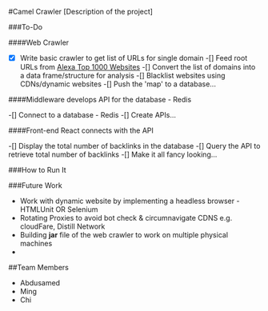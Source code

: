 #Camel Crawler
[Description of the project]

###To-Do

####Web Crawler

-[x] Write basic crawler to get list of URLs for single domain
-[] Feed root URLs from [Alexa Top 1000 Websites](https://www.alexa.com/topsites)
-[] Convert the list of domains into a data frame/structure for analysis
-[] Blacklist websites using CDNs/dynamic websites
-[] Push the 'map' to a database...

####Middleware develops API for the database - Redis

-[] Connect to a database - Redis
-[] Create APIs...

####Front-end React connects with the API

-[] Display the total number of backlinks in the database
-[] Query the API to retrieve total number of backlinks
-[] Make it all fancy looking...


###How to Run It


###Future Work
- Work with dynamic website by implementing a headless browser - HTMLUnit OR Selenium
- Rotating Proxies to avoid bot check & circumnavigate CDNS e.g. cloudFare, Distill Network
- Building **jar** file of the web crawler to work on multiple physical machines
- 

##Team Members 
- Abdusamed
- Ming
- Chi